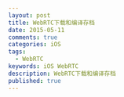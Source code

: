 ```yaml
---
layout: post
title: WebRTC下载和编译存档
date: 2015-05-11
comments: true
categories: iOS
tags: 
  - WebRTC
keywords: iOS WebRTC
description: WebRTC下载和编译存档
published: true
---
```

